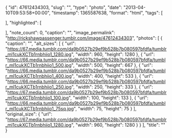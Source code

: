 {
  "id": 47612434303,
  "slug": "",
  "type": "photo",
  "date": "2013-04-10T09:53:58+00:00",
  "timestamp": 1365587638,
  "format": "html",
  "tags": [

  ],
  "highlighted": [

  ],
  "note_count": 0,
  "caption": "",
  "image_permalink": "http://rickshawpassenger.tumblr.com/image/47612434303",
  "photos": [
    {
      "caption": "",
      "alt_sizes": [
        {
          "url": "https://67.media.tumblr.com/da9b0527b29ef9b528b7b080597bfdfa/tumblr_ml1cukXCTb1rnbhiio1_1280.jpg",
          "width": 960,
          "height": 1280
        },
        {
          "url": "https://66.media.tumblr.com/da9b0527b29ef9b528b7b080597bfdfa/tumblr_ml1cukXCTb1rnbhiio1_500.jpg",
          "width": 500,
          "height": 667
        },
        {
          "url": "https://66.media.tumblr.com/da9b0527b29ef9b528b7b080597bfdfa/tumblr_ml1cukXCTb1rnbhiio1_400.jpg",
          "width": 400,
          "height": 533
        },
        {
          "url": "https://66.media.tumblr.com/da9b0527b29ef9b528b7b080597bfdfa/tumblr_ml1cukXCTb1rnbhiio1_250.jpg",
          "width": 250,
          "height": 333
        },
        {
          "url": "https://67.media.tumblr.com/da9b0527b29ef9b528b7b080597bfdfa/tumblr_ml1cukXCTb1rnbhiio1_100.jpg",
          "width": 100,
          "height": 133
        },
        {
          "url": "https://66.media.tumblr.com/da9b0527b29ef9b528b7b080597bfdfa/tumblr_ml1cukXCTb1rnbhiio1_75sq.jpg",
          "width": 75,
          "height": 75
        }
      ],
      "original_size": {
        "url": "https://67.media.tumblr.com/da9b0527b29ef9b528b7b080597bfdfa/tumblr_ml1cukXCTb1rnbhiio1_1280.jpg",
        "width": 960,
        "height": 1280
      }
    }
  ],
  "title": ""
}

